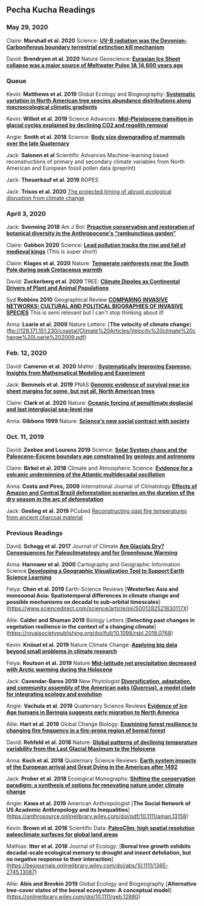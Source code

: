 ## Pecha Kucha Readings

### May 29, 2020
Claire: **Marshall et al. 2020** Science: [**UV-B radiation was the Devonian-Carboniferous boundary terrestrial extinction kill mechanism**](https://advances.sciencemag.org/content/6/22/eaba0768)

David: **Brendryen et al. 2020** Nature Geoscience: [**Eurasian Ice Sheet collapse was a major source of Meltwater Pulse 1A 14,600 years ago**](https://www.nature.com/articles/s41561-020-0567-4)

### Queue
Kevin:  **Matthews et al. 2019** Global Ecology and Biogeography: [**Systematic variation in North American tree species abundance distributions along macroecological climatic gradients**](https://onlinelibrary.wiley.com/doi/abs/10.1111/geb.12879)

Kevin:  **Willeit et al. 2019** Science Advances: [**Mid-Pleistocene transition in glacial cycles explained by declining CO2 and regolith removal**](http://advances.sciencemag.org/lookup/doi/10.1126/sciadv.aav7337)

Angie:  **Smith et al. 2018** Science: [**Body size downgrading of mammals over the late Quaternary**](https://science.sciencemag.org/content/360/6386/310.abstract)

Jack:  **Salonen et al** Scientific Advances Machine-learning based reconstructions of primary and secondary climate variables from North American and European
fossil pollen data (preprint)

Jack:  **Theuerkauf et al. 2019** ROPES

Jack: **Trisos et al. 2020** [The projected timing of abrupt ecological disruption from climate change](https://www.nature.com/articles/s41586-020-2189-9.pdf)

### April 3, 2020
Jack: **Svenning 2018** Am J Bot: [**Proactive conservation and restoration of botanical diversity in the Anthropocene's “rambunctious garden”**](https://bsapubs.onlinelibrary.wiley.com/doi/pdf/10.1002/ajb2.1117)

Claire: **Gabbon 2020** Science: [**Lead pollution tracks the rise and fall of medieval kings**](https://science.sciencemag.org/content/368/6486/19/tab-pdf) (This is super short)

Claire: **Klages et al. 2020** Nature: [**Temperate rainforests near the South Pole
during peak Cretaceous warmth**](https://www.nature.com/articles/s41586-020-2148-5.pdf)

David: **Zuckerberg et al. 2020** TREE: [**Climate Dipoles as Continental Drivers of Plant
and Animal Populations**](https://www.sciencedirect.com/science/article/abs/pii/S0169534720300124)

Syd **Robbins 2010** Geographical Review [**COMPARING INVASIVE NETWORKS: CULTURAL AND POLITICAL BIOGRAPHIES OF INVASIVE SPECIES**](https://onlinelibrary.wiley.com/doi/epdf/10.1111/j.1931-0846.2004.tb00164.x) This is semi relevant but I can't stop thinking about it!

Anna: **Loarie et al. 2009** Nature Letters: [**The velocity of climate change**] (ftp://128.171.151.230/coastal/Climate%20Articles/Velocity%20climate%20change%20Loarie%202009.pdf)

### Feb. 12, 2020

David: **Cameron et al. 2020** Matter : [**Systematically Improving Espresso: Insights from Mathematical Modeling and Experiment**](https://uwmadison.box.com/s/flwh3r3pec8hzrheousze64j9cretmbl)

Jack:  **Bemmels et al. 2019** PNAS [**Genomic evidence of survival near ice sheet margins for some, but not all, North American trees**](https://www.pnas.org/content/116/17/8431.abstract)

Claire: **Clark et al. 2020** Nature: [**Oceanic forcing of penultimate deglacial and last interglacial sea-level rise**](https://www.nature.com/articles/s41586-020-1931-7)

Anna: **Gibbons 1999** Nature: [**Science's new social contract with society**](https://www.nature.com/articles/35011576.pdf)

### Oct. 11, 2019

David: **Zeebee and Lourens 2019** Science: [**Solar System chaos and the Paleocene–Eocene boundary age constrained by geology and astronomy**](https://science.sciencemag.org/content/365/6456/926.full)

Claire: **Birkel et al. 2018** Climate and Atmospheric Science: [**Evidence for a volcanic underpinning of the Atlantic multidecadal oscillation**](https://www.nature.com/articles/s41612-018-0036-6.pdf)

Anna: **Costa and Pires, 2009** International Journal of Climatology [**Effects of Amazon and Central Brazil deforestation scenarios on the duration of the dry season in the arc of deforestation**](https://rmets.onlinelibrary.wiley.com/doi/full/10.1002/joc.2048)

Jack: **Gosling et al. 2019** PCubed [Reconstructing past fire temperatures from ancient charcoal material](https://www.sciencedirect.com/science/article/pii/S0031018218302311)

### Previous Readings
David: **Schegg et al. 2017** Journal of Climate [**Are Glacials Dry? Consequences for Paleoclimatology and for Greenhouse Warming**](https://journals.ametsoc.org/doi/10.1175/JCLI-D-16-0854.1)

Anna: **Harrower et al. 2000** Cartography and Geographic Information Science [**Developing a Geographic Visualization Tool to Support Earth Science Learning**](https://www.tandfonline.com/doi/abs/10.1559/152304000783547759)

Feiya: **Chen et al. 2019** Earth-Science Reviews [**Westerlies Asia and monsoonal Asia: Spatiotemporal differences in climate change and possible mechanisms on decadal to sub-orbital timescales**] (https://www.sciencedirect.com/science/article/pii/S001282521830117X)

Allie: **Calder and Shuman 2019** Biology Letters [**Detecting past changes in vegetation resilience in the context of a changing climate**] (https://royalsocietypublishing.org/doi/full/10.1098/rsbl.2018.0768)

Kevin:  **Knüsel et al. 2019** Nature Climate Change: [**Applying big data beyond small problems in climate research**](https://www.nature.com/articles/s41558-019-0404-1)

Feiya: **Routson et al. 2019** Nature [**Mid-latitude net precipitation decreased with Arctic warming during the Holocene**](https://www-nature-com.ezproxy.library.wisc.edu/articles/s41586-019-1060-3)

Jack:  **Cavendar-Bares 2019** New Phytologist [**Diversification, adaptation, and community assembly of the American oaks (*Quercus*), a model clade for integrating ecology and evolution**](https://nph.onlinelibrary.wiley.com/doi/10.1111/nph.15450)

Angie:  **Vachula et al. 2019** Quaternary Science Reviews [**Evidence of Ice Age humans in Beringia suggests early migration to North America**](https://www.sciencedirect.com/science/article/pii/S0277379118307716)

Allie: **Hart et al. 2019** Global Change Biology:  [**Examining forest resilience to changing fire frequency in a fire‐prone region of boreal forest**](https://onlinelibrary.wiley.com/doi/full/10.1111/gcb.14550)

David: **Rehfeld et al. 2018** Nature: [**Global patterns of declining temperature variability from the Last Glacial Maximum to the Holocene**](https://www.nature.com/articles/nature25454/)

Anna: **Koch et al. 2018** Quaternary Science Reviews: [**Earth system impacts of the European arrival and Great Dying in the Americas after 1492**](https://www.sciencedirect.com/science/article/pii/S0277379118307261)

Jack:  **Prober et al. 2018** Ecological Monographs:  [**Shifting the conservation paradigm: a synthesis of options for renovating nature under climate change**](https://esajournals.onlinelibrary.wiley.com/doi/10.1002/ecm.1333)

Angie: **Kawa et al. 2019** American Anthropologist [**The Social Network of US Academic Anthropology and its Inequalities**] (https://anthrosource.onlinelibrary.wiley.com/doi/pdf/10.1111/aman.13158)

Kevin:  **Brown et al. 2018** Scientific Data:  [**PaleoClim, high spatial resolution paleoclimate surfaces for global land areas**](https://www.nature.com/articles/sdata2018254)

Mathias: **Itter et al. 2018** Journal of Ecology: [**Boreal tree growth exhibits decadal‐scale ecological memory to drought and insect defoliation, but no negative response to their interaction**] (https://besjournals.onlinelibrary.wiley.com/doi/abs/10.1111/1365-2745.13087)

Allie: **Abis and Brovkin 2019** Global Ecology and Biogeography [**Alternative tree‐cover states of the boreal ecosystem: A conceptual model**] (https://onlinelibrary.wiley.com/doi/10.1111/geb.12880)
